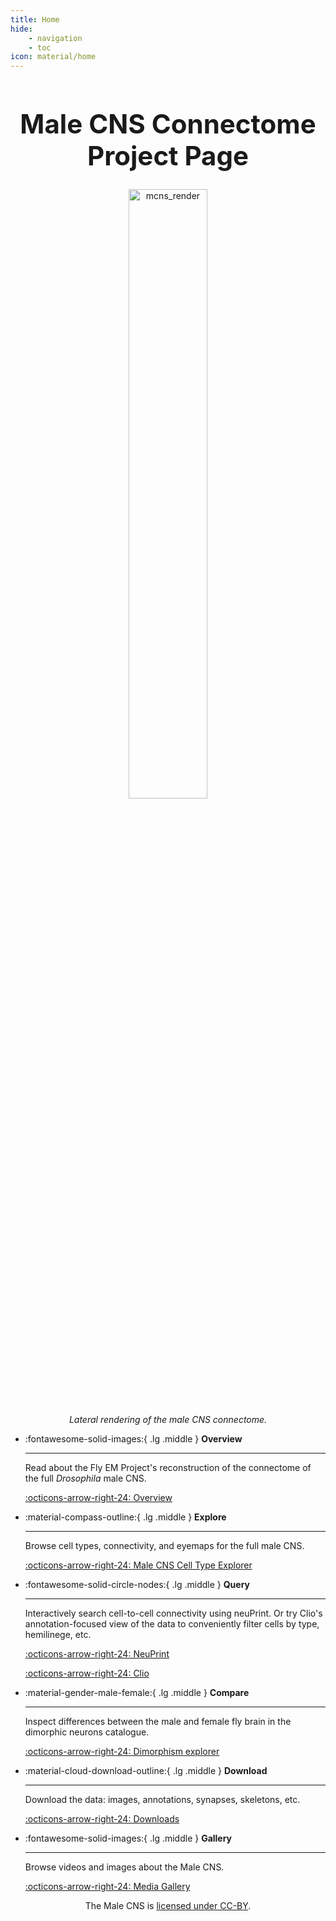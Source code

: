 ```yaml
---
title: Home
hide:
    - navigation
    - toc
icon: material/home
---
```


<div style="text-align: center;">
    <h1 style="font-size: 3em;">Male CNS Connectome Project Page</h1>
</div>

<div style="text-align: center;">
    <img src="_static/mcns_all_neurons2_lateral.png" alt="mcns_render" style="width: 50%;">
    <p style="font-style: italic; margin-top: 10px;">Lateral rendering of the male CNS connectome.</p>
</div>



<div class="grid cards" markdown>

-   :fontawesome-solid-images:{ .lg .middle } __Overview__

    ---

    Read about the Fly EM Project's reconstruction of the connectome of the full _Drosophila_ male CNS.

    [:octicons-arrow-right-24: Overview](https://www.janelia.org/project-team/flyem/male-cns-connectome)

-   :material-compass-outline:{ .lg .middle } __Explore__

    ---

    Browse cell types, connectivity, and eyemaps for the full male CNS.

    [:octicons-arrow-right-24: Male CNS Cell Type Explorer](https://reiserlab.github.io/celltype-explorer-drosophila-male-cns)
 
-   :fontawesome-solid-circle-nodes:{ .lg .middle } __Query__

    ---

    Interactively search cell-to-cell connectivity using neuPrint.  Or try Clio's annotation-focused view of the data to conveniently filter cells by type, hemilinege, etc.

    [:octicons-arrow-right-24: NeuPrint](https://neuprint.janelia.org/?dataset=male-cns%3Av0.9&qt=findneurons)

    [:octicons-arrow-right-24: Clio](https://clio.janelia.org/ws/annotate?dataset=male-cns:v0.9&tab=bodies)

-   :material-gender-male-female:{ .lg .middle } __Compare__

    ---

    Inspect differences between the male and female fly brain in the
    dimorphic neurons catalogue.

    [:octicons-arrow-right-24: Dimorphism explorer](build/dimorphism_overview.md)

-   :material-cloud-download-outline:{ .lg .middle } __Download__

    ---

    Download the data: images, annotations, synapses, skeletons, etc.

    [:octicons-arrow-right-24: Downloads](download.md)

-   :fontawesome-solid-images:{ .lg .middle } __Gallery__

    ---

    Browse videos and images about the Male CNS.

    [:octicons-arrow-right-24: Media Gallery](media.md)

</div>

<div style="text-align: center;">
    <p>The Male CNS is <a href="https://creativecommons.org/licenses/by/4.0/">licensed under CC-BY</a>.</p>
</div>
